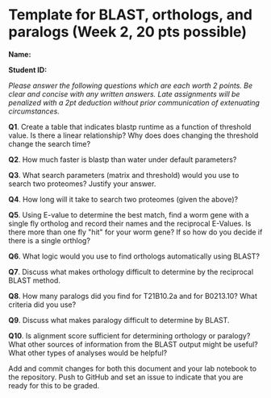 # Template for BLAST, orthologs, and paralogs (Week 2, 20 pts possible)

__Name:__

__Student ID:__

*_Please answer the following questions which are each worth 2 points. Be clear and concise with any written answers. Late assignments will be penalized with a 2pt deduction without prior communication of extenuating circumstances._*


__Q1__. Create a table that indicates blastp runtime as a function of
threshold value.  Is there a linear relationship?  Why does does
changing the threshold change the search time?

__Q2__.  How much faster is blastp than water under default parameters?

__Q3__.  What search parameters (matrix and threshold) would you use to
search two proteomes? Justify your answer.

__Q4__.  How long will it take to search two proteomes (given the above)?

__Q5__.  Using E-value to determine the best match, find a worm gene with a single fly ortholog and record their names and the reciprocal E-Values.  Is there more than one fly "hit" for your worm gene?  If so how do you decide if there is a single orthlog?

__Q6__.  What logic would you use to find orthologs automatically using BLAST?

__Q7__.  Discuss what makes orthology difficult to determine by the reciprocal BLAST method.

__Q8__.  How many paralogs did you find for T21B10.2a and for B0213.10?  What criteria did you use?

__Q9__.  Discuss what makes paralogy difficult to determine by BLAST.

__Q10__.  Is alignment score sufficient for determining orthology or paralogy? What other sources of information from the BLAST output might be useful?  What other types of analyses would be helpful?

Add and commit changes for both this document and your lab notebook to the repository.  Push to GitHub and set an issue to indicate that you are ready for this to be graded.